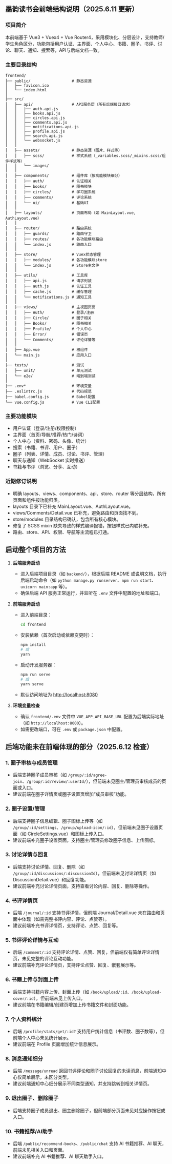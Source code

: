 ## 墨韵读书会前端结构说明（2025.6.11 更新）

### 项目简介
本前端基于 Vue3 + Vuex4 + Vue Router4，采用模块化、分层设计，支持教师/学生角色区分，功能包括用户认证、主界面、个人中心、书籍、圈子、书评、讨论、聊天、通知、搜索等，API与后端文档一致。

### 主要目录结构
```plain text
frontend/
├── public/                  # 静态资源
│   ├── favicon.ico
│   └── index.html
│
├── src/
│   ├── api/                 # API服务层（所有后端接口请求）
│   │   ├── auth.api.js
│   │   ├── books.api.js
│   │   ├── circles.api.js
│   │   ├── comments.api.js
│   │   ├── notifications.api.js
│   │   ├── profile.api.js
│   │   ├── search.api.js
│   │   └── websocket.js
│   │
│   ├── assets/              # 静态资源（图片、样式等）
│   │   ├── scss/            # 样式系统（_variables.scss/_mixins.scss/组件样式等）
│   │   └── images/
│   │
│   ├── components/          # 组件库（按功能模块细分）
│   │   ├── auth/            # 认证相关
│   │   ├── books/           # 图书模块
│   │   ├── circles/         # 学习圈系统
│   │   ├── comments/        # 评论系统
│   │   └── ui/              # 基础UI
│   │
│   ├── layouts/             # 页面布局（如 MainLayout.vue, AuthLayout.vue）
│   │
│   ├── router/              # 路由系统
│   │   ├── guards/          # 路由守卫
│   │   ├── routes/          # 各功能模块路由
│   │   └── index.js         # 路由入口
│   │
│   ├── store/               # Vuex状态管理
│   │   ├── modules/         # 各功能模块store
│   │   └── index.js         # Store主文件
│   │
│   ├── utils/               # 工具库
│   │   ├── api.js           # 请求封装
│   │   ├── auth.js          # 认证工具
│   │   ├── cache.js         # 缓存管理
│   │   └── notifications.js # 通知工具
│   │
│   ├── views/               # 主视图页面
│   │   ├── Auth/            # 登录/注册
│   │   ├── Circle/          # 圈子相关
│   │   ├── Books/           # 图书相关
│   │   ├── Profile/         # 个人中心
│   │   ├── Error/           # 错误页
│   │   └── Comments/        # 评论详情等
│   │
│   ├── App.vue              # 根组件
│   └── main.js              # 应用入口
│
├── tests/                   # 测试
│   ├── unit/                # 单元测试
│   └── e2e/                 # 端到端测试
│
├── .env*                    # 环境变量
├── .eslintrc.js             # 代码规范
├── babel.config.js          # Babel配置
└── vue.config.js            # Vue CLI配置
```

### 主要功能模块
- 用户认证（登录/注册/权限控制）
- 主界面（首页/导航/推荐/热门/诗词）
- 个人中心（资料、密码、头像、统计）
- 搜索（书籍、书评、用户、圈子）
- 圈子（列表、详情、成员、讨论、书评、管理）
- 聊天与通知（WebSocket 实时推送）
- 书籍与书评（浏览、分享、互动）

### 近期修订说明
- 明确 layouts、views、components、api、store、router 等分层结构，所有页面和组件按功能归类。
- layouts 目录下已补充 MainLayout.vue、AuthLayout.vue。
- views/Comments/Detail.vue 已补充，避免路由和页面找不到。
- store/modules 目录结构已确认，包含所有核心模块。
- 修复了 SCSS mixin 缺失导致的样式编译报错，按钮样式已内联补充。
- 路由、store、API、权限、导航等主流程已打通。

## 启动整个项目的方法

1. **后端服务启动**
   - 进入后端项目目录（如 `backend/`），根据后端 README 或说明文档，执行后端启动命令（如 `python manage.py runserver`、`npm run start`、`uvicorn main:app` 等）。
   - 确保后端 API 服务正常运行，并监听在 `.env` 文件中配置的地址和端口。

2. **前端服务启动**
   - 进入前端目录：
     ```bash
     cd frontend
     ```
   - 安装依赖（首次启动或依赖变更时）：
     ```bash
     npm install
     # 或
     yarn
     ```
   - 启动开发服务器：
     ```bash
     npm run serve
     # 或
     yarn serve
     ```
   - 默认访问地址为 [http://localhost:8080](http://localhost:8080)

3. **环境变量检查**
   - 确认 `frontend/.env` 文件中 `VUE_APP_API_BASE_URL` 配置为后端实际地址（如 `http://localhost:8000`）。
   - 如需更改端口，可在 `.env` 或 `package.json` 中配置。



## 后端功能未在前端体现的部分（2025.6.12 检查）

### 1. 圈子审核与成员管理
- 后端支持圈子成员审核（如 `/group/:id/agree-join`、`/group/:id/review/:userId/`），但前端未见圈主/管理员审核成员的页面或入口。
- 建议前端在圈子详情页或圈子设置页增加“成员审核”功能。

### 2. 圈子设置/管理
- 后端支持圈子信息编辑、圈子图标上传等（如 `/group/:id/settings`、`/group/upload-icon/:id`），但前端未见圈子设置页面（如 CircleSettings.vue）和图标上传入口。
- 建议前端补充圈子设置页面，支持圈主/管理员修改圈子信息、上传图标。

### 3. 讨论详情与回复
- 后端支持讨论详情、回复、删除（如 `/group/:id/discussions/:discussionId`），但前端未见讨论详情页（如 DiscussionDetail.vue）和回复功能。
- 建议前端补充讨论详情页面，支持查看讨论内容、回复、删除等操作。

### 4. 书评详情页
- 后端 `/journal/:id` 支持书评详情，但前端 Journal/Detail.vue 未在路由和页面中体现（如需完整书评内容、评论、点赞等）。
- 建议前端补充书评详情页，支持评论、点赞、回复等。

### 5. 书评评论详情与互动
- 后端 `/comment/:id` 支持评论详情、点赞、回复，但前端仅有简单评论详情页，未见完整的评论互动功能。
- 建议前端补充评论详情页，支持评论点赞、回复、嵌套展示等。

### 6. 书籍上传与封面上传
- 后端支持书籍内容上传、封面上传（如 `/book/upload/:id`、`/book/upload-cover/:id`），但前端未见上传入口。
- 建议前端在书籍编辑/创建页增加上传书籍文件和封面功能。

### 7. 个人资料统计
- 后端 `/profile/stats/get/:id?` 支持用户统计信息（书评数、圈子数等），但前端个人中心未见统计展示。
- 建议前端在 Profile 页面增加统计信息展示。

### 8. 消息通知细分
- 后端 `/message/unread` 返回书评评论和圈子讨论回复的未读消息，前端通知中心仅简单展示，未区分类型。
- 建议前端通知中心细分展示不同类型通知，并支持跳转到相关详情页。

### 9. 退出圈子、删除圈子
- 后端支持圈子成员退出、圈主删除圈子，但前端部分页面未见对应操作按钮或入口。

### 10. 书籍推荐/AI助手
- 后端 `/public/recommend-books`、`/public/chat` 支持 AI 书籍推荐、AI 聊天，前端未见相关入口和页面。
- 建议前端补充 AI 书籍推荐、AI 聊天助手入口。


